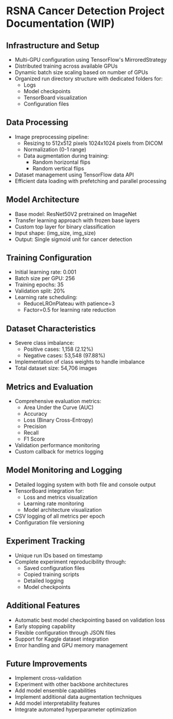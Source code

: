 # RSNA Cancer Detection Project Documentation (WIP)
## Infrastructure and Setup
- Multi-GPU configuration using TensorFlow's MirroredStrategy
- Distributed training across available GPUs
- Dynamic batch size scaling based on number of GPUs
- Organized run directory structure with dedicated folders for:
  - Logs
  - Model checkpoints
  - TensorBoard visualization
  - Configuration files

## Data Processing
- Image preprocessing pipeline:
  - Resizing to 512x512 pixels 1024x1024 pixels from DICOM
  - Normalization (0-1 range)
  - Data augmentation during training:
    - Random horizontal flips
    - Random vertical flips
- Dataset management using TensorFlow data API
- Efficient data loading with prefetching and parallel processing

## Model Architecture
- Base model: ResNet50V2 pretrained on ImageNet
- Transfer learning approach with frozen base layers
- Custom top layer for binary classification
- Input shape: (img_size, img_size)
- Output: Single sigmoid unit for cancer detection

## Training Configuration
- Initial learning rate: 0.001
- Batch size per GPU: 256
- Training epochs: 35
- Validation split: 20%
- Learning rate scheduling:
  - ReduceLROnPlateau with patience=3
  - Factor=0.5 for learning rate reduction

## Dataset Characteristics
- Severe class imbalance:
  - Positive cases: 1,158 (2.12%)
  - Negative cases: 53,548 (97.88%)
- Implementation of class weights to handle imbalance
- Total dataset size: 54,706 images

## Metrics and Evaluation
- Comprehensive evaluation metrics:
  - Area Under the Curve (AUC)
  - Accuracy
  - Loss (Binary Cross-Entropy)
  - Precision
  - Recall
  - F1 Score
- Validation performance monitoring
- Custom callback for metrics logging

## Model Monitoring and Logging
- Detailed logging system with both file and console output
- TensorBoard integration for:
  - Loss and metrics visualization
  - Learning rate monitoring
  - Model architecture visualization
- CSV logging of all metrics per epoch
- Configuration file versioning

## Experiment Tracking
- Unique run IDs based on timestamp
- Complete experiment reproducibility through:
  - Saved configuration files
  - Copied training scripts
  - Detailed logging
  - Model checkpoints

## Additional Features
- Automatic best model checkpointing based on validation loss
- Early stopping capability
- Flexible configuration through JSON files
- Support for Kaggle dataset integration
- Error handling and GPU memory management

## Future Improvements
- Implement cross-validation
- Experiment with other backbone architectures
- Add model ensemble capabilities
- Implement additional data augmentation techniques
- Add model interpretability features
- Integrate automated hyperparameter optimization